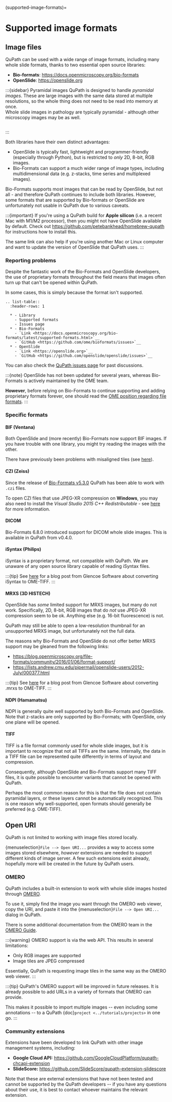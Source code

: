 (supported-image-formats)=
# Supported image formats

## Image files

QuPath can be used with a wide range of image formats, including many whole slide formats, thanks to two essential open source libraries:

- **Bio-formats**: <https://docs.openmicroscopy.org/bio-formats>
- **OpenSlide**: <https://openslide.org>

:::{sidebar} Pyramidal images
QuPath is designed to handle *pyramidal images*.
These are large images with the same data stored at multiple resolutions, so the whole thing does not need to be read into memory at once.
<br />
Whole slide images in pathology are typically pyramidal - although other microscopy images may be as well.

```{image} images/pyramid_small.png
```
:::

Both libraries have their own distinct advantages:

- OpenSlide is typically fast, lightweight and programmer-friendly (especially through Python), but is restricted to *only* 2D, 8-bit, RGB images.
- Bio-Formats can support a much wider range of image types, including multidimensional data (e.g. z-stacks, time series and multiplexed images).

Bio-Formats supports most images that can be read by OpenSlide, but not all - and therefore QuPath continues to include both libraries. However, some formats that are supported by Bio-formats or OpenSlide are unfortunately not usable in QuPath due to various caveats.

:::{important}
If you're using a QuPath build for **Apple silicon** (i.e. a recent Mac with M1/M2 processor), then you might not have OpenSlide available by default.
Check out <https://github.com/petebankhead/homebrew-qupath> for instructions how to install this.

The same link can also help if you're using another Mac or Linux computer and want to update the version of OpenSlide that QuPath uses.
:::

### Reporting problems

Despite the fantastic work of the Bio-Formats and OpenSlide developers, the use of proprietary formats throughout the field means that images often turn up that can't be opened within QuPath.

In some cases, this is simply because the format isn't supported.

```{eval-rst}
.. list-table::
  :header-rows: 1

  * - Library
    - Supported formats
    - Issues page
  * - Bio-Formats
    - `Link <https://docs.openmicroscopy.org/bio-formats/latest/supported-formats.html>`__
    - `GitHub <https://github.com/ome/bioformats/issues>`__
  * - OpenSlide
    - `Link <https://openslide.org>`__
    - `GitHub <https://github.com/openslide/openslide/issues>`__
```

You can also check the [QuPath issues page] for past discussions.

:::{note}
OpenSlide has not been updated for several years, whereas Bio-Formats is actively maintained by the OME team.

**However**, before relying on Bio-Formats to continue supporting and adding proprietary formats forever, one should read the [OME position regarding file formats](https://blog.openmicroscopy.org/community/file-formats/2019/06/25/formats/).
:::

### Specific formats

#### BIF (Ventana)

Both OpenSlide and (more recently) Bio-Formats now support BIF images.
If you have trouble with one library, you might try reading the images with the other.

There have previously been problems with misaligned tiles (see [here](https://github.com/qupath/qupath/issues/323)).

#### CZI (Zeiss)

Since the release of [Bio-Formats v5.3.0](https://www.openmicroscopy.org/site/support/bio-formats5.3/about/whats-new.html) QuPath has been able to work with `.czi` files.

To open CZI files that use JPEG-XR compression on **Windows**, you may also need to install the *Visual Studio 2015 C++ Redistributable* - see [here](https://www.openmicroscopy.org/site/support/bio-formats/formats/zeiss-czi.html) for more information.


#### DICOM

Bio-Formats 6.8.0 introduced support for DICOM whole slide images.
This is available in QuPath from v0.4.0.


#### iSyntax (Philips)

iSyntax is a proprietary format, not compatible with QuPath.
We are unaware of any open source library capable of reading iSyntax files.

:::{tip}
See [here](https://www.glencoesoftware.com/blog/2019/12/09/converting-whole-slide-images-to-OME-TIFF.html) for a blog post from Glencoe Software about converting iSyntax to OME-TIFF.
:::

#### MRXS (3D HISTECH)

OpenSlide has *some* limited support for MRXS images, but many do not work.
Specifically, 2D, 8-bit, RGB images that do *not* use JPEG-XR compression seem to be ok.
Anything else (e.g. 16-bit fluorescence) is not.

QuPath may still be able to open a low-resolution thumbnail for an unsupported MRXS image, but unfortunately not the full data.

The reasons why Bio-Formats and OpenSlide do not offer better MRXS support may be gleaned from the following links:

- <https://blog.openmicroscopy.org/file-formats/community/2016/01/06/format-support/>
- <https://lists.andrew.cmu.edu/pipermail/openslide-users/2012-July/000377.html>

:::{tip}
See [here](https://www.glencoesoftware.com/blog/2019/12/09/converting-whole-slide-images-to-OME-TIFF.html) for a blog post from Glencoe Software about converting .mrxs to OME-TIFF.
:::

#### NDPI (Hamamatsu)

NDPI is generally quite well supported by both Bio-Formats and OpenSlide.
Note that z-stacks are only supported by Bio-Formats; with OpenSlide, only one plane will be opened.

#### TIFF

TIFF is a file format commonly used for whole slide images, but it is important to recognize that not all TIFFs are the same.
Internally, the data in a TIFF file can be represented quite differently in terms of layout and compression.

Consequently, although OpenSlide and Bio-Formats support many TIFF files, it is quite possible to encounter variants that cannot be opened with QuPath.

Perhaps the most common reason for this is that the file does not contain pyramidal layers, or these layers cannot be automatically recognized.
This is one reason why well-supported, open formats should generally be preferred (e.g. OME-TIFF).

## Open URI

QuPath is not limited to working with image files stored locally.

{menuselection}`File --> Open URI...` provides a way to access some images stored elsewhere, *however* extensions are needed to support different kinds of image server.
A few such extensions exist already, hopefully more will be created in the future by QuPath users.

### OMERO

QuPath includes a built-in extension to work with whole slide images hosted through [OMERO](https://www.openmicroscopy.org/omero/).

To use it, simply find the image you want through the OMERO web viewer, copy the URI, and paste it into the {menuselection}`File --> Open URI...` dialog in QuPath.

There is some additional documentation from the OMERO team in the [OMERO Guide](https://omero-guides.readthedocs.io/en/latest/qupath/docs/).

:::{warning}
OMERO support is via the web API.
This results in several limitations:

- Only RGB images are supported
- Image tiles are JPEG compressed

Essentially, QuPath is requesting image tiles in the same way as the OMERO web viewer.
:::

:::{tip}
QuPath's OMERO support will be improved in future releases.
It is already possible to add URLs in a variety of formats that OMERO can provide.

This makes it possible to import multiple images -- even including some annotations -- to a QuPath {doc}`project <../tutorials/projects>` in one go.
:::

### Community extensions

Extensions have been developed to link QuPath with other image management systems, including:

- **Google Cloud API:** <https://github.com/GoogleCloudPlatform/qupath-chcapi-extension>
- **SlideScore:** <https://github.com/SlideScore/qupath-extension-slidescore>

Note that these are external extensions that have not been tested and cannot be supported by the QuPath developers -- if you have any questions about their use, it is best to contact whoever maintains the relevant extension.

[qupath issues page]: https://github.com/qupath/qupath/issues?utf8=%E2%9C%93&q=label%3A%22file+formats%22
